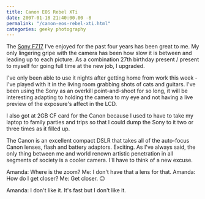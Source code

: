 ```yaml
---
title: Canon EOS Rebel XTi
date: 2007-01-18 21:40:00.00 -8
permalink: "/canon-eos-rebel-xti.html"
categories: geeky photography
---
```

The [Sony F717](/sony-dsc-f717-my-new-toy.html) I've enjoyed for the past four years has been great to me. My only lingering gripe with the camera has been how slow it is between and leading up to each picture. As a combination 27th birthday present / present to myself for going full time at the new job, I upgraded.

I've only been able to use it nights after getting home from work this week - I've played with it in the living room grabbing shots of cats and guitars. I've been using the Sony as an overkill point-and-shoot for so long, it will be interesting adapting to holding the camera to my eye and not having a live preview of the exposure's affect in the LCD.

I also got at 2GB CF card for the Canon because I used to have to take my laptop to family parties and trips so that I could dump the Sony to it two or three times as it filled up.

The Canon is an excellent compact DSLR that takes all of the auto-focus Canon lenses, flash and battery adaptors. Exciting. As I've always said, the only thing between me and world renown artistic penetration in all segments of society is a cooler camera. I'll have to think of a new excuse.

Amanda: Where is the zoom?
Me: I don't have that a lens for that.
Amanda: How do I get closer?
Me: Get closer. :confused:

Amanda: I don't like it. It's fast but I don't like it.
